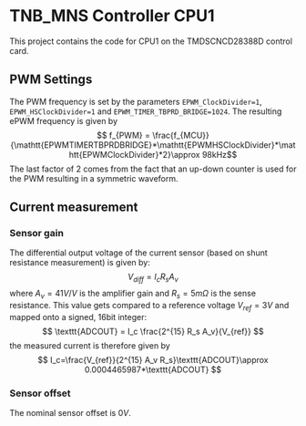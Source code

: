 # TNB_MNS Controller CPU1

This project contains the code for CPU1 on the TMDSCNCD28388D  control card.

## PWM Settings

The PWM frequency is set by the parameters `EPWM_ClockDivider=1`, `EPWM_HSClockDivider=1` and `EPWM_TIMER_TBPRD_BRIDGE=1024`.
The resulting ePWM frequency is given by
$$ f_{PWM} = \frac{f_{MCU}}{\mathtt{EPWMTIMERTBPRDBRIDGE}*\mathtt{EPWMHSClockDivider}*\mathtt{EPWMClockDivider}*2}\approx 98kHz$$
The last factor of 2 comes from the fact that an up-down counter is used for the PWM resulting in a symmetric waveform.

## Current measurement

### Sensor gain
The differential output voltage of the current sensor (based on shunt resistance measurement) is given by:
$$
V_{diff}=I_c R_s A_v
$$
where $A_v=41V/V$ is the amplifier gain and $R_s=5m\Omega$ is the sense resistance. This value gets compared to a reference voltage $V_{ref}=3V$ and mapped onto a signed, 16bit integer:
$$
\texttt{ADCOUT} = I_c \frac{2^{15} R_s A_v}{V_{ref}} 
$$
the measured current is therefore given by
$$
I_c=\frac{V_{ref}}{2^{15} A_v R_s}\texttt{ADCOUT}\approx 0.0004465987*\texttt{ADCOUT}
$$
### Sensor offset
The nominal sensor offset is $0V$.